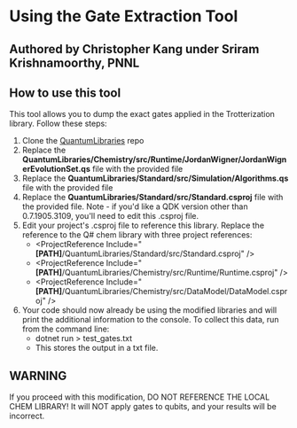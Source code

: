 # Using the Gate Extraction Tool

## Authored by Christopher Kang under Sriram Krishnamoorthy, PNNL

## How to use this tool

This tool allows you to dump the exact gates applied in the Trotterization library. Follow these steps:

1. Clone the [QuantumLibraries](https://github.com/microsoft/QuantumLibraries) repo
2. Replace the **QuantumLibraries/Chemistry/src/Runtime/JordanWigner/JordanWignerEvolutionSet.qs** file with the provided file
3. Replace the **QuantumLibraries/Standard/src/Simulation/Algorithms.qs** file with the provided file
4. Replace the **QuantumLibraries/Standard/src/Standard.csproj** file with the provided file. Note - if you'd like a QDK version other than 0.7.1905.3109, you'll need to edit this .csproj file.
5. Edit your project's .csproj file to reference this library. Replace the reference to the Q# chem library with three project references:
    - \<ProjectReference Include="**[PATH]**/QuantumLibraries/Standard/src/Standard.csproj" />
    - \<ProjectReference Include="**[PATH]**/QuantumLibraries/Chemistry/src/Runtime/Runtime.csproj" />
    - \<ProjectReference Include="**[PATH]**/QuantumLibraries/Chemistry/src/DataModel/DataModel.csproj" />
6. Your code should now already be using the modified libraries and will print the additional information to the console. To collect this data, run from the command line:
    - dotnet run > test_gates.txt
    - This stores the output in a txt file.

## WARNING

If you proceed with this modification, DO NOT REFERENCE THE LOCAL CHEM LIBRARY! It will NOT apply gates to qubits, and your results will be incorrect.
